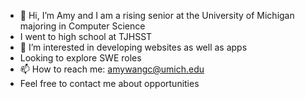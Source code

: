 - 👋 Hi, I’m Amy and I am a rising senior at the University of Michigan majoring in Computer Science
- I went to high school at TJHSST
- 👀 I’m interested in developing websites as well as apps
- Looking to explore SWE roles
- 📫 How to reach me: amywangc@umich.edu
- Feel free to contact me about opportunities

<!---
amywang23/amywang23 is a ✨ special ✨ repository because its `README.md` (this file) appears on your GitHub profile.
You can click the Preview link to take a look at your changes.
--->
